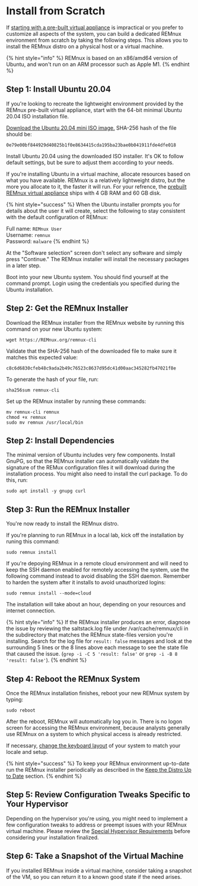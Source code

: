 # Install from Scratch

If [starting with a pre-built virtual appliance](get-virtual-appliance.md) is impractical or you prefer to customize all aspects of the system, you can build a dedicated REMnux environment from scratch by taking the following steps. This allows you to install the REMnux distro on a physical host or a virtual machine.

{% hint style="info" %}
REMnux is based on an x86/amd64 version of Ubuntu, and won't run on an ARM processor such as Apple M1.
{% endhint %}



## Step 1: Install Ubuntu 20.04 <a href="#install-ubuntu" id="install-ubuntu"></a>

If you're looking to recreate the lightweight environment provided by the REMnux pre-built virtual appliance, start with the 64-bit minimal Ubuntu 20.04 ISO installation file.

[Download the Ubuntu 20.04 mini ISO image.](http://archive.ubuntu.com/ubuntu/dists/focal/main/installer-amd64/current/legacy-images/netboot/mini.iso) SHA-256 hash of the file should be:

```
0e79e00bf844929d40825b1f0e8634415cda195ba23bae0b041911fde4dfe018
```

Install Ubuntu 20.04 using the downloaded ISO installer. It's OK to follow default settings, but be sure to adjust them according to your needs.

If you're installing Ubuntu in a virtual machine, allocate resources based on what you have available. REMnux is a relatively lightweight distro, but the more you allocate to it, the faster it will run. For your refrence, the [prebuilt REMnux virtual appliance](get-virtual-appliance.md) ships with 4 GB RAM and 60 GB disk.

{% hint style="success" %}
When the Ubuntu installer prompts you for details about the user it will create, select the following to stay consistent with the default configuration of REMnux:

Full name: `REMnux User`\
Username: `remnux`\
Password: `malware`
{% endhint %}

At the "Software selection" screen don't select any software and simply press "Continue." The REMnux installer will install the necessary packages in a later step.

Boot into your new Ubuntu system. You should find yourself at the command prompt. Login using the credentials you specified during the Ubuntu installation.

## Step 2: Get the REMnux Installer <a href="#get-remnux-installer" id="get-remnux-installer"></a>

Download the REMnux installer from the REMnux website by running this command on your new Ubuntu system:

```
wget https://REMnux.org/remnux-cli
```

Validate that the SHA-256 hash of the downloaded file to make sure it matches this expected value:

```
c8c6d6830cfeb48c9ada2b49c76523c8637d95dc41d00aac345282fb47021f8e
```

To generate the hash of your  file, run:

```
sha256sum remnux-cli
```

Set up the REMnux installer by running these commands:

```
mv remnux-cli remnux
chmod +x remnux
sudo mv remnux /usr/local/bin
```

## Step 2: Install Dependencies <a href="#install-gnupg" id="install-gnupg"></a>

The minimal version of Ubuntu includes very few components. Install GnuPG, so that the REMnux installer can automatically validate the signature of the REMux configuration files it will download during the installation process.  You might also need to install the curl package. To do this, run:

```
sudo apt install -y gnupg curl
```

## Step 3: Run the REMnux Installer <a href="#run-remnux-installer" id="run-remnux-installer"></a>

You're now ready to install the REMnux distro.

If you're planning to run REMnux in a local lab, kick off the installation by runing this command:

```
sudo remnux install
```

If you're depoying REMnux in a remote cloud environment and will need to keep the SSH daemon enabled for remotely accessing the system, use the following command instead to avoid disabling the SSH daemon. Remember to harden the system after it installs to avoid unauthorized logins:

```
sudo remnux install --mode=cloud
```

The installation will take about an hour, depending on your resources and internet connection.

{% hint style="info" %}
If the REMnux installer produces an error, diagnose the issue by reviewing the saltstack.log file under /var/cache/remnux/cli in the subdirectory that matches the REMnux state-files version you're installing. Search for the log file for `result: false` messages and look at the surrounding 5 lines or the 8 lines above each message to see the state file that caused the issue. (`grep -i -C 5 'result: false'` or `grep -i -B 8 'result: false'`).
{% endhint %}

## Step 4: Reboot the  REMnux System <a href="#reboot-remnux" id="reboot-remnux"></a>

Once the REMnux installation finishes, reboot your new REMnux system by typing:

```
sudo reboot
```

After the reboot, REMnux will automatically log you in. There is no logon screen for accessing the REMnux environment, because analysts generally use REMnux on a system to which physical access is already restricted.

If necessary, [change the keyboard layout](../tips/remnux-config-tips.md#keyboard-layout-change) of your system to match your locale and setup.

{% hint style="success" %}
To keep your REMnux environment up-to-date run the REMnux installer periodically as described in the [Keep the Distro Up to Date](keep-the-distro-up-to-date.md) section.
{% endhint %}

## Step 5: Review Configuration Tweaks Specific to Your Hypervisor <a href="#hypervisor-tweaks" id="hypervisor-tweaks"></a>

Depending on the hypervisor you're using, you might need to implement a few configuration tweaks to address or preempt issues with your REMnux virtual machine. Please review the [Special Hypervisor Requirements](get-virtual-appliance.md#hypervisor-requirements) before considering your installation finalized.

## Step 6: Take a Snapshot of the Virtual Machine <a href="#take-snapshot" id="take-snapshot"></a>

If you installed REMnux inside a virtual machine, consider taking a snapshot of the VM, so you can return it to a known good state if the need arises.
